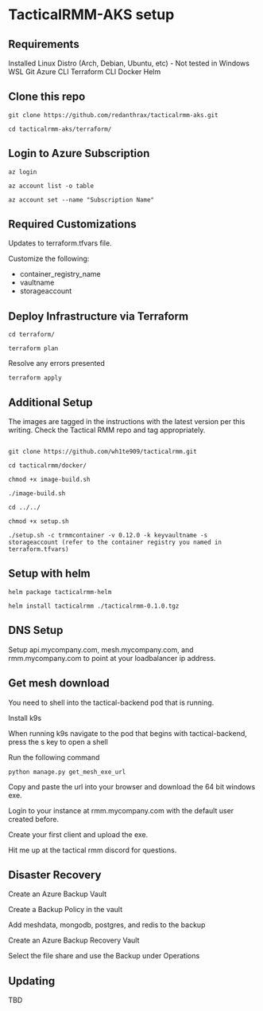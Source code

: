 # TacticalRMM-AKS setup

## Requirements

Installed Linux Distro (Arch, Debian, Ubuntu, etc) - Not tested in Windows WSL
Git
Azure CLI
Terraform CLI
Docker
Helm

## Clone this repo

```
git clone https://github.com/redanthrax/tacticalrmm-aks.git

cd tacticalrmm-aks/terraform/
```

## Login to Azure Subscription

```
az login

az account list -o table

az account set --name "Subscription Name"
```

## Required Customizations

Updates to terraform.tfvars file.

Customize the following:
- container_registry_name
- vaultname
- storageaccount

## Deploy Infrastructure via Terraform

```
cd terraform/

terraform plan
```

Resolve any errors presented

```
terraform apply
```

## Additional Setup

The images are tagged in the instructions with the latest version per this writing. Check the Tactical RMM repo and tag appropriately.

```

git clone https://github.com/wh1te909/tacticalrmm.git

cd tacticalrmm/docker/

chmod +x image-build.sh

./image-build.sh

cd ../../

chmod +x setup.sh

./setup.sh -c trmmcontainer -v 0.12.0 -k keyvaultname -s storageaccount (refer to the container registry you named in terraform.tfvars)
```

## Setup with helm

```
helm package tacticalrmm-helm

helm install tacticalrmm ./tacticalrmm-0.1.0.tgz
```

## DNS Setup

Setup api.mycompany.com, mesh.mycompany.com, and rmm.mycompany.com to point at your loadbalancer ip address.

## Get mesh download

You need to shell into the tactical-backend pod that is running.

Install k9s

When running k9s navigate to the pod that begins with tactical-backend, press the s key to open a shell

Run the following command

```
python manage.py get_mesh_exe_url
```

Copy and paste the url into your browser and download the 64 bit windows exe.

Login to your instance at rmm.mycompany.com with the default user created before.

Create your first client and upload the exe.

Hit me up at the tactical rmm discord for questions.

## Disaster Recovery

Create an Azure Backup Vault

Create a Backup Policy in the vault

Add meshdata, mongodb, postgres, and redis to the backup

Create an Azure Backup Recovery Vault

Select the file share and use the Backup under Operations

## Updating

TBD